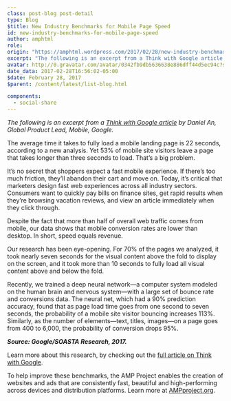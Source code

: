 ```yaml
---
class: post-blog post-detail
type: Blog
$title: New Industry Benchmarks for Mobile Page Speed
id: new-industry-benchmarks-for-mobile-page-speed
author: amphtml
role: 
origin: "https://amphtml.wordpress.com/2017/02/28/new-industry-benchmarks-for-mobile-page-speed/amp/"
excerpt: "The following is an excerpt from a Think with Google article by Daniel An, Global Product Lead, Mobile, Google. The average time it takes to fully load a mobile landing page is 22 seconds, according to a new analysis. Yet 53% of mobile site visitors leave a page that takes longer than three seconds to load. That&#8217;s [&#8230;]"
avatar: http://0.gravatar.com/avatar/0342fb9db5636638e886dff44d5ec94c?s=96&d=identicon&r=G
date_data: 2017-02-28T16:56:02-05:00
$date: February 28, 2017
$parent: /content/latest/list-blog.html

components:
  - social-share
---
```


<div class="amp-wp-article-content">
<p><em>The following is an excerpt from a <a href="https://www.thinkwithgoogle.com/articles/mobile-page-speed-new-industry-benchmarks.html" target="_blank">Think with Google article</a> by Daniel An, Global Product Lead, Mobile, Google.</em></p>
<p>The average time it takes to fully load a mobile landing page is 22 seconds, according to a new analysis. Yet 53% of mobile site visitors leave a page that takes longer than three seconds to load. That&#8217;s a big problem.</p>
<p>It&#8217;s no secret that shoppers expect a fast mobile experience. If there&#8217;s too much friction, they&#8217;ll abandon their cart and move on. Today, it&#8217;s critical that marketers design fast web experiences across all industry sectors. Consumers want to quickly pay bills on finance sites, get rapid results when they&#8217;re browsing vacation reviews, and view an article immediately when they click through.</p>
<p>Despite the fact that more than half of overall web traffic comes from mobile, our data shows that mobile conversion rates are lower than desktop. In short, speed equals revenue.</p>
<div>
<p>Our research has been eye-opening. For 70% of the pages we analyzed, it took nearly seven seconds for the visual content above the fold to display on the screen, and it took more than 10 seconds to fully load all visual content above and below the fold.</p>
<p>Recently, we trained a deep neural network—a computer system modeled on the human brain and nervous system—with a large set of bounce rate and conversions data. The neural net, which had a 90% prediction accuracy, found that as page load time goes from one second to seven seconds, the probability of a mobile site visitor bouncing increases 113%. Similarly, as the number of elements—text, titles, images—on a page goes from 400 to 6,000, the probability of conversion drops 95%.</p>
</div>
<div></div>
<div><div class="wp-image  size-full wp-image-1141 aligncenter"><amp-img layout='responsive' width="1000" height="698" src="https://amphtml.files.wordpress.com/2017/02/think-w-google.png?w=660" srcset="https://amphtml.files.wordpress.com/2017/02/think-w-google.png?w=660 660w, https://amphtml.files.wordpress.com/2017/02/think-w-google.png?w=150 150w, https://amphtml.files.wordpress.com/2017/02/think-w-google.png?w=300 300w, https://amphtml.files.wordpress.com/2017/02/think-w-google.png?w=768 768w, https://amphtml.files.wordpress.com/2017/02/think-w-google.png 1000w" sizes="(max-width: 660px) 100vw, 660px"></amp-img></div>
<p><em><strong>Source: Google/SOASTA Research, 2017.</strong></em></p>
<p>Learn more about this research, by checking out the <a href="https://www.thinkwithgoogle.com/articles/mobile-page-speed-new-industry-benchmarks.html">full article on Think with Google</a>.</p>
<p>To help improve these benchmarks, the AMP Project enables the creation of websites and ads that are consistently fast, beautiful and high-performing across devices and distribution platforms. Learn more at <a href="http://ampproject.org">AMPproject.org</a>.</p>
<div></div>
<div class="yj6qo ajU"></div><br />  
</div>

